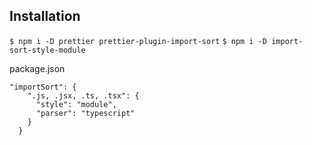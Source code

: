 ## Installation

```$ npm i -D prettier prettier-plugin-import-sort```
```$ npm i -D import-sort-style-module```

package.json

```
"importSort": {
    ".js, .jsx, .ts, .tsx": {
      "style": "module",
      "parser": "typescript"
    }
  }
 ```
